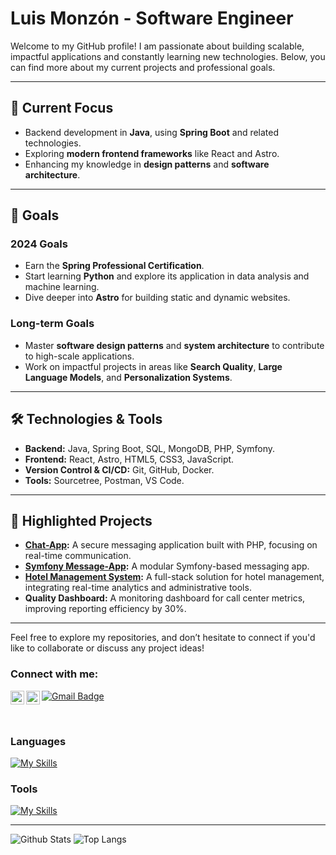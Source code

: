 # **Luis Monzón - Software Engineer**

Welcome to my GitHub profile! I am passionate about building scalable, impactful applications and constantly learning new technologies. Below, you can find more about my current projects and professional goals.

---

## 🚀 **Current Focus**
- Backend development in **Java**, using **Spring Boot** and related technologies.
- Exploring **modern frontend frameworks** like React and Astro.
- Enhancing my knowledge in **design patterns** and **software architecture**.

---

## 🎯 **Goals**
### 2024 Goals  
- Earn the **Spring Professional Certification**.  
- Start learning **Python** and explore its application in data analysis and machine learning.  
- Dive deeper into **Astro** for building static and dynamic websites.

### Long-term Goals  
- Master **software design patterns** and **system architecture** to contribute to high-scale applications.  
- Work on impactful projects in areas like **Search Quality**, **Large Language Models**, and **Personalization Systems**.

---
## 🛠️ **Technologies & Tools**  
- **Backend:** Java, Spring Boot, SQL, MongoDB, PHP, Symfony.  
- **Frontend:** React, Astro, HTML5, CSS3, JavaScript.  
- **Version Control & CI/CD:** Git, GitHub, Docker.  
- **Tools:** Sourcetree, Postman, VS Code.  

---
## 🌟 **Highlighted Projects**
- **[Chat-App](https://github.com/Luis4609/Chat-App):** A secure messaging application built with PHP, focusing on real-time communication.  
- **[Symfony Message-App](https://github.com/Luis4609/Symfony-Chat-App):** A modular Symfony-based messaging app.  
- **[Hotel Management System](https://github.com/IngSoft1920/cm/):** A full-stack solution for hotel management, integrating real-time analytics and administrative tools.  
- **Quality Dashboard:** A monitoring dashboard for call center metrics, improving reporting efficiency by 30%.  

---

Feel free to explore my repositories, and don’t hesitate to connect if you'd like to collaborate or discuss any project ideas!

### Connect with me:

[<img align="left" alt="Luis4609 | Twitter" width="22px" src="https://cdn.jsdelivr.net/npm/simple-icons@v3/icons/twitter.svg" />][twitter]
[<img align="left" alt="Luis4609 | LinkedIn" width="22px" src="https://cdn.jsdelivr.net/npm/simple-icons@v3/icons/linkedin.svg" />][linkedin]

[![Gmail Badge](https://img.shields.io/badge/-luismonzon4609@gmail.com-c14438?style=flat-square&logo=Gmail&logoColor=white&link=mailto:luismonzon4609@gmail.com)](mailto:luismonzon4609@gmail.com)


<br />

### Languages

[![My Skills](https://skillicons.dev/icons?i=java,spring,js,ts,python,html,css,react,nextjs,materialui,php,symfony,apollo,astro)](https://skillicons.dev)

### Tools

[![My Skills](https://skillicons.dev/icons?i=vscode,idea,pycharm,git,maven,mysql,docker,kubernetes,vercel,jenkins,prometheus,grafana,aws)](https://skillicons.dev)

---

![Github Stats](https://github-readme-stats.vercel.app/api?username=Luis4609&count_private=true&show_icons=true&include_all_commits=true)
![Top Langs](https://github-readme-stats.vercel.app/api/top-langs/?username=Luis4609&hide=TeX&layout=compact)


[website]: https://github.com/Luis4609
[chat-app]: https://github.com/Luis4609/Chat-App
[twitter]: https://twitter.com/LuisMon4609
[instagram]: https://www.instagram.com/luism4609/
[linkedin]: https://www.linkedin.com/in/luis-monzon-pedreira-174b13133/

